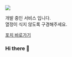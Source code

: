 <img src="https://img.shields.io/badge/Java-007396?style=flat&logo=OpenJDK&logoColor=white"/>

개발 중인 서비스 입니다.  
열정이 식지 않도록 구경해주세요.  


[포치 바로가기](https://foch.pro/)  

### Hi there 👋
